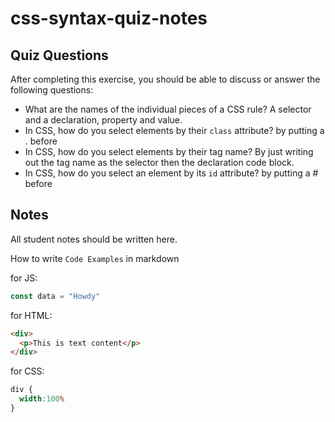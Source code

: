 # css-syntax-quiz-notes

## Quiz Questions

After completing this exercise, you should be able to discuss or answer the following questions:

- What are the names of the individual pieces of a CSS rule?
A selector and a declaration, property and value.
- In CSS, how do you select elements by their `class` attribute?
by putting a . before
- In CSS, how do you select elements by their tag name?
By just writing out the tag name as the selector then the declaration code block.
- In CSS, how do you select an element by its `id` attribute?
by putting a # before

## Notes

All student notes should be written here.


How to write `Code Examples` in markdown

for JS:
```javascript
const data = "Howdy"
```

for HTML:
```html
<div>
  <p>This is text content</p>
</div>
```

for CSS:
```css
div {
  width:100%
}
```
